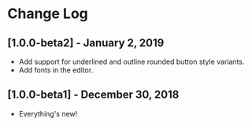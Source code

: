 # Change Log

## [1.0.0-beta2] - January 2, 2019

* Add support for underlined and outline rounded button style variants.
* Add fonts in the editor.

## [1.0.0-beta1] - December 30, 2018

* Everything's new!
